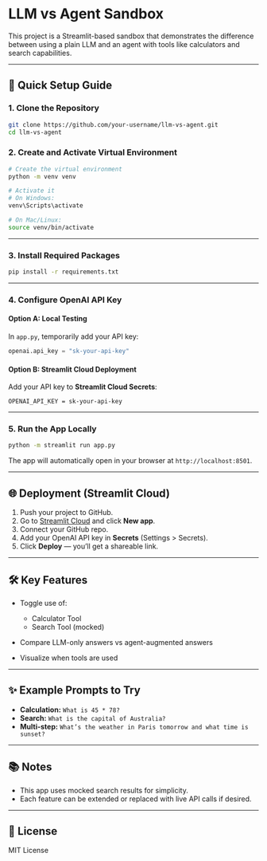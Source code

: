 # LLM vs Agent Sandbox

This project is a Streamlit-based sandbox that demonstrates the difference between using a plain LLM and an agent with tools like calculators and search capabilities.

---

## 🚀 Quick Setup Guide

### 1. Clone the Repository
```bash
git clone https://github.com/your-username/llm-vs-agent.git
cd llm-vs-agent
````

### 2. Create and Activate Virtual Environment

```bash
# Create the virtual environment
python -m venv venv

# Activate it
# On Windows:
venv\Scripts\activate

# On Mac/Linux:
source venv/bin/activate
```

---

### 3. Install Required Packages

```bash
pip install -r requirements.txt
```

---

### 4. Configure OpenAI API Key

#### Option A: Local Testing

In `app.py`, temporarily add your API key:

```python
openai.api_key = "sk-your-api-key"
```

#### Option B: Streamlit Cloud Deployment

Add your API key to **Streamlit Cloud Secrets**:

```plaintext
OPENAI_API_KEY = sk-your-api-key
```

---

### 5. Run the App Locally

```bash
python -m streamlit run app.py
```

The app will automatically open in your browser at `http://localhost:8501`.

---

## 🌐 Deployment (Streamlit Cloud)

1. Push your project to GitHub.
2. Go to [Streamlit Cloud](https://streamlit.io/cloud) and click **New app**.
3. Connect your GitHub repo.
4. Add your OpenAI API key in **Secrets** (Settings > Secrets).
5. Click **Deploy** — you’ll get a shareable link.

---

## 🛠️ Key Features

* Toggle use of:

  * Calculator Tool
  * Search Tool (mocked)
* Compare LLM-only answers vs agent-augmented answers
* Visualize when tools are used

---

## ✨ Example Prompts to Try

* **Calculation:** `What is 45 * 78?`
* **Search:** `What is the capital of Australia?`
* **Multi-step:** `What’s the weather in Paris tomorrow and what time is sunset?`

---

## 📚 Notes

* This app uses mocked search results for simplicity.
* Each feature can be extended or replaced with live API calls if desired.

---

## 📄 License

MIT License
